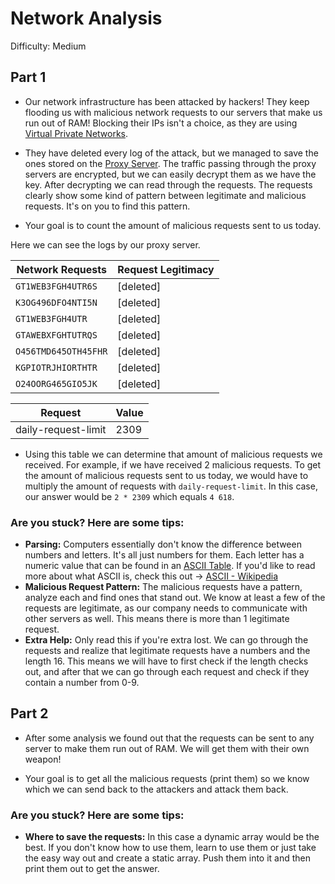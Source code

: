 # Network Analysis
Difficulty: Medium

## Part 1
- Our network infrastructure has been attacked by hackers! They keep flooding us with malicious network requests to our servers that make us run out of RAM!
Blocking their IPs isn't a choice, as they are using [Virtual Private Networks](https://en.wikipedia.org/wiki/Virtual_private_network).
- They have deleted every log of the attack, but we managed to save the ones stored on the [Proxy Server](https://en.wikipedia.org/wiki/Proxy_server).
The traffic passing through the proxy servers are encrypted, but we can easily decrypt them as we have the key.
After decrypting we can read through the requests. The requests clearly show some kind of pattern between legitimate and malicious requests. It's on you to find this pattern.

- Your goal is to count the amount of malicious requests sent to us today.

Here we can see the logs by our proxy server.

Network Requests | Request Legitimacy
------------ | -------------
`GT1WEB3FGH4UTR6S`    | [deleted]
`K3OG496DFO4NTI5N`    | [deleted]
`GT1WEB3FGH4UTR`      | [deleted]
`GTAWEBXFGHTUTRQS`    | [deleted]
`O456TMD645OTH45FHR`    | [deleted]
`KGPIOTRJHIORTHTR`    | [deleted]
`O24OORG465GIO5JK`    | [deleted]

Request | Value
------------ | -------------
daily-request-limit    | 2309


- Using this table we can determine that amount of malicious requests we received. For example, if we have received 2 malicious requests. 
To get the amount of malicious requests sent to us today, we would have to multiply
the amount of requests with `daily-request-limit`. In this case, our answer would be `2 * 2309` which equals `4 618`.

### Are you stuck? Here are some tips:
- **Parsing:** Computers essentially don't know the difference between numbers and letters. It's all just numbers for them. 
Each letter has a numeric value that can be found in an
[ASCII Table](https://www.asciitable.com/). If you'd like to read more about what ASCII is, check this out -> [ASCII - Wikipedia](https://en.wikipedia.org/wiki/Ascii)
- **Malicious Request Pattern:** The malicious requests have a pattern, analyze each and find ones that stand out. We know at least a few of the requests are legitimate,
as our company needs to communicate with other servers as well. This means there is more than 1 legitimate request.
- **Extra Help:** Only read this if you're extra lost. We can go through the requests and realize that legitimate requests have a numbers and the length 16.
This means we will have to first check if the length checks out, and after that we can go through each request and check if they contain a number from 0-9.

## Part 2
- After some analysis we found out that the requests can be sent to any server to make them run out of RAM. We will get them with their own weapon!

- Your goal is to get all the malicious requests (print them) so we know which we can send back to the attackers and attack them back.

### Are you stuck? Here are some tips:
- **Where to save the requests:** In this case a dynamic array would be the best. If you don't know how to use them, learn to use them or just take the easy way out and create 
a static array. Push them into it and then print them out to get the answer.
